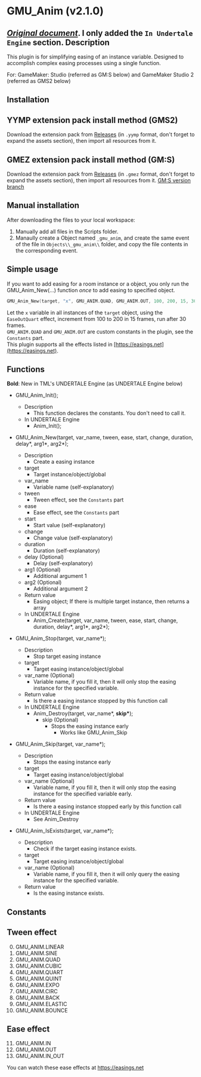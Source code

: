 GMU_Anim (v2.1.0)
=====
*[Original document](https://github.com/GamemakerChina/GMU_Anim/blob/master/README.md)*. I only added the `In Undertale Engine` section.
Description
-----
This plugin is for simplifying easing of an instance variable.
Designed to accomplish complex easing processes using a single function.

For: GameMaker: Studio (referred as GM:S below) and GameMaker Studio 2 (referred as GMS2 below)

Installation
-----
YYMP extension pack install method (GMS2)
-----
Download the extension pack from [Releases](https://github.com/GamemakerChina/GMU_Anim/releases)
 (in `.yymp` format, don't forget to expand the assets section), then import all resources from it.

GMEZ extension pack install method (GM:S)
-----
Download the extension pack from [Releases](https://github.com/GamemakerChina/GMU_Anim/releases)
 (in `.gmez` format, don't forget to expand the assets section), then import all resources from it.
[GM:S version branch](https://github.com/LiarOnce/GMU_Anim/tree/gms1)

Manual installation
-----
After downloading the files to your local workspace:
1. Manually add all files in the Scripts folder.
2. Manaully create a Object named `_gmu_anim`, and create the same event of the file in `Objects\\_gmu_anim\\` folder, and copy the file contents in the corresponding event.

Simple usage
-----
If you want to add easing for a room instance or a object, you only run the GMU_Anim_New(...) function *once* to add easing to specified object.
```cpp
GMU_Anim_New(target, "x", GMU_ANIM.QUAD, GMU_ANIM.OUT, 100, 200, 15, 30);
```
Let the `x` variable in all instances of the `target` object, using the `EaseOutQuart` effect, increment from 100 to 200 in 15 frames, run after 30 frames.<br>
`GMU_ANIM.QUAD` and `GMU_ANIM.OUT` are custom constants in the plugin, see the `Constants` part.<br>
This plugin supports all the effects listed in [https://easings.net](https://easings.net).

Functions
-----
**Bold**: New in TML's UNDERTALE Engine (as UNDERTALE Engine below)
* GMU_Anim_Init();
	* Description
		* This function declares the constants. You don't need to call it.
	* In UNDERTALE Engine
		* Anim_Init();

* GMU_Anim_New(target, var_name, tween, ease, start, change, duration, delay*, arg1*, arg2*);
	* Description
		* Create a easing instance
	* target
		* Target instance/object/global
	* var_name
		* Variable name (self-explanatory)
	* tween
		* Tween effect, see the `Constants` part
	* ease
		* Ease effect, see the `Constants` part
	* start
		* Start value (self-explanatory)
	* change
		* Change value (self-explanatory)
	* duration
		* Duration (self-explanatory)
	* delay (Optional)
		* Delay (self-explanatory)
	* arg1 (Optional)
		* Additional argument 1 
	* arg2 (Optional)
		* Additional argument 2
	* Return value
		* Easing object; If there is multiple target instance, then returns a array
	* In UNDERTALE Engine
		* Anim_Create(target, var_name, tween, ease, start, change, duration, delay*, arg1*, arg2*);

* GMU_Anim_Stop(target, var_name*);
	* Description
		* Stop target easing instance
	* target
		* Target easing instance/object/global
	* var_name (Optional)
		* Variable name, if you fill it, then it will only stop the easing instance for the specified variable.
	* Return value
		* Is there a easing instance stopped by this function call
	* In UNDERTALE Engine
		* Anim_Destroy(target, var_name*, **skip\***);
			* skip (Optional)
				* Stops the easing instance early
					* Works like GMU_Anim_Skip

* GMU_Anim_Skip(target, var_name*);
	* Description
		* Stops the easing instance early
	* target
		* Target easing instance/object/global
	* var_name (Optional)
		* Variable name, if you fill it, then it will only stop the easing instance for the specified variable early.
	* Return value
		* Is there a easing instance stopped early by this function call
	* In UNDERTALE Engine
		* See Anim_Destroy

* GMU_Anim_IsExists(target, var_name*);
	* Description
		* Check if the target easing instance exists.
	* target
		* Target easing instance/object/global
	* var_name (Optional)
		* Variable name, if you fill it, then it will only query the easing instance for the specified variable.
	* Return value
		* Is the easing instance exists.

Constants
-----
Tween effect
-----
0. GMU_ANIM.LINEAR
1. GMU_ANIM.SINE
2. GMU_ANIM.QUAD
3. GMU_ANIM.CUBIC
4. GMU_ANIM.QUART
5. GMU_ANIM.QUINT
6. GMU_ANIM.EXPO
7. GMU_ANIM.CIRC
8. GMU_ANIM.BACK
9. GMU_ANIM.ELASTIC
10. GMU_ANIM.BOUNCE

Ease effect
-----
11. GMU_ANIM.IN
12. GMU_ANIM.OUT
13. GMU_ANIM.IN_OUT

You can watch these ease effects at https://easings.net
